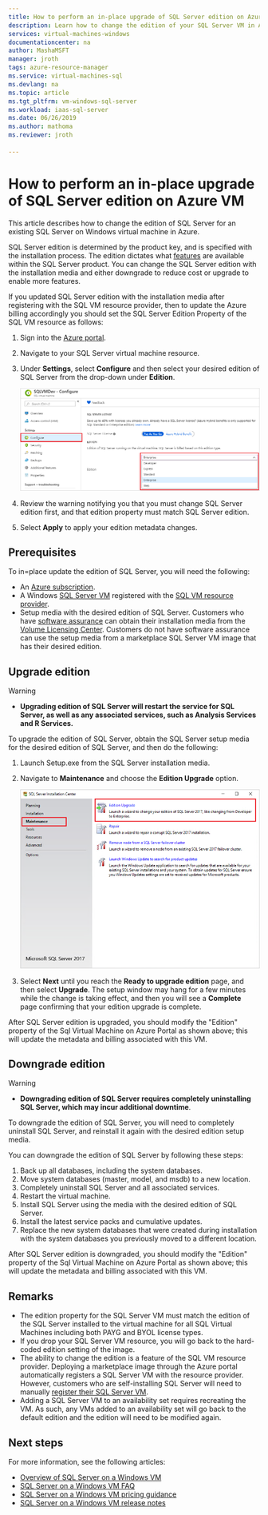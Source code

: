 ```yaml
---
title: How to perform an in-place upgrade of SQL Server edition on Azure VM| Microsoft Docs
description: Learn how to change the edition of your SQL Server VM in Azure. 
services: virtual-machines-windows
documentationcenter: na
author: MashaMSFT
manager: jroth
tags: azure-resource-manager
ms.service: virtual-machines-sql
ms.devlang: na
ms.topic: article
ms.tgt_pltfrm: vm-windows-sql-server
ms.workload: iaas-sql-server
ms.date: 06/26/2019
ms.author: mathoma
ms.reviewer: jroth

---
```

# How to perform an in-place upgrade of SQL Server edition on Azure VM

This article describes how to change the edition of SQL Server for an existing SQL Server on Windows virtual machine in Azure. 

SQL Server edition is determined by the product key, and is specified with the installation process. The edition dictates what [features](/sql/sql-server/editions-and-components-of-sql-server-2017) are available within the SQL Server product. You can change the SQL Server edition with the installation media and either downgrade to reduce cost or upgrade to enable more features.

If you updated SQL Server edition with the installation media after registering with the SQL VM resource provider, then to update the Azure billing accordingly you should set the SQL Server Edition Property of the SQL VM resource as follows:

1. Sign into the [Azure portal](https://portal.azure.com). 
1. Navigate to your SQL Server virtual machine resource. 
1. Under **Settings**, select **Configure** and then select your desired edition of SQL Server from the drop-down under **Edition**. 

   ![Change edition metadata](media/virtual-machines-windows-sql-change-edition/edition-change-in-portal.png)

1. Review the warning notifying you that you must change SQL Server edition first, and that edition property must match SQL Server edition. 
1. Select **Apply** to apply your edition metadata changes. 


## Prerequisites

To in=place update the edition of SQL Server, you will need the following: 

- An [Azure subscription](https://azure.microsoft.com/free/).
- A Windows [SQL Server VM](https://docs.microsoft.com/azure/virtual-machines/windows/sql/virtual-machines-windows-portal-sql-server-provision) registered with the [SQL VM resource provider](virtual-machines-windows-sql-register-with-rp.md).
- Setup media with the desired edition of SQL Server. Customers who have [software assurance](https://www.microsoft.com/licensing/licensing-programs/software-assurance-default) can obtain their installation media from the [Volume Licensing Center](https://www.microsoft.com/Licensing/servicecenter/default.aspx). Customers do not have software assurance can use the setup media from a marketplace SQL Server VM image that has their desired edition.


## Upgrade edition

  > [!WARNING]
  > - **Upgrading edition of SQL Server will restart the service for SQL Server, as well as any associated services, such as Analysis Services and R Services.** 

To upgrade the edition of SQL Server, obtain the SQL Server setup media for the desired edition of SQL Server, and then do the following:

1. Launch Setup.exe from the SQL Server installation media. 
1. Navigate to **Maintenance** and choose the **Edition Upgrade** option. 

   ![Upgrade edition of SQL Server](media/virtual-machines-windows-sql-change-edition/edition-upgrade.png)

1. Select **Next** until you reach the **Ready to upgrade edition** page, and then select **Upgrade**. The setup window may hang for a few minutes while the change is taking effect, and then you will see a **Complete** page confirming that your edition upgrade is complete. 

After SQL Server edition is upgraded, you should modify the "Edition" property of the Sql Virtual Machine on Azure Portal as shown above; this will update the metadata and billing associated with this VM.

## Downgrade edition

  > [!WARNING]
  > - **Downgrading edition of SQL Server requires completely uninstalling SQL Server, which may incur additional downtime**. 


To downgrade the edition of SQL Server, you will need to completely uninstall SQL Server, and reinstall it again with the desired edition setup media. 

You can downgrade the edition of SQL Server by following these steps:

1. Back up all databases, including the system databases. 
1. Move system databases (master, model, and msdb) to a new location. 
1. Completely uninstall SQL Server and all associated services. 
1. Restart the virtual machine. 
1. Install SQL Server using the media with the desired edition of SQL Server.
1. Install the latest service packs and cumulative updates.  
1. Replace the new system databases that were created during installation with the system databases you previously moved to a different location. 

After SQL Server edition is downgraded, you should modify the "Edition" property of the Sql Virtual Machine on Azure Portal as shown above; this will update the metadata and billing associated with this VM.

## Remarks

 - The edition property for the SQL Server VM must match the edition of the SQL Server installed to the virtual machine for all SQL Virtual Machines including both PAYG and BYOL license types.
 - If you drop your SQL Server VM resource, you will go back to the hard-coded edition setting of the image.
  - The ability to change the edition is a feature of the SQL VM resource provider. Deploying a marketplace image through the Azure portal automatically registers a SQL Server VM with the resource provider. However, customers who are self-installing SQL Server will need to manually [register their SQL Server VM](virtual-machines-windows-sql-register-with-rp.md).
- Adding a SQL Server VM to an availability set requires recreating the VM. As such, any VMs added to an availability set will go back to the default edition and the edition will need to be modified again.

## Next steps

For more information, see the following articles: 

* [Overview of SQL Server on a Windows VM](virtual-machines-windows-sql-server-iaas-overview.md)
* [SQL Server on a Windows VM FAQ](virtual-machines-windows-sql-server-iaas-faq.md)
* [SQL Server on a Windows VM pricing guidance](virtual-machines-windows-sql-server-pricing-guidance.md)
* [SQL Server on a Windows VM release notes](virtual-machines-windows-sql-server-iaas-release-notes.md)


